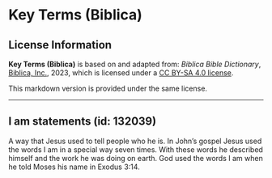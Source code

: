 # Key Terms (Biblica)

## License Information

**Key Terms (Biblica)** is based on and adapted from: _Biblica Bible Dictionary_, [Biblica, Inc.](https://www.biblica.com/), 2023, which is licensed under a [CC BY-SA 4.0 license](https://creativecommons.org/licenses/by-sa/4.0/legalcode.en).

This markdown version is provided under the same license.



--------------------------------

## I am statements (id: 132039)

A way that Jesus used to tell people who he is. In John’s gospel Jesus used the words I am in a special way seven times. With these words he described himself and the work he was doing on earth. God used the words I am when he told Moses his name in Exodus 3:14\.


